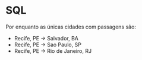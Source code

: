 # SQL
Por enquanto as únicas cidades com passagens são:
- Recife, PE -> Salvador, BA
- Recife, PE -> Sao Paulo, SP
- Recife, PE -> Rio de Janeiro, RJ